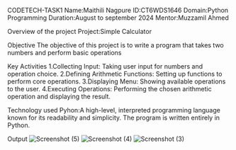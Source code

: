 CODETECH-TASK1
Name:Maithili Nagpure ID:CT6WDS1646 Domain:Python Programming Duration:August to september 2024 Mentor:Muzzamil Ahmed

Overview of the project
Project:Simple Calculator

Objective
The objective of this project is to write a program that takes two numbers and perform basic operations

Key Activities
1.Collecting Input: Taking user input for numbers and operation choice. 2.Defining Arithmetic Functions: Setting up functions to perform core operations. 3.Displaying Menu: Showing available operations to the user. 4.Executing Operations: Performing the chosen arithmetic operation and displaying the result.

Technology used
Pyhon:A high-level, interpreted programming language known for its readability and simplicity. The program is written entirely in Python.

Output
![Screenshot (5)](https://github.com/user-attachments/assets/be068e70-2df3-4c1d-bd46-64cfcf097002)
![Screenshot (4)](https://github.com/user-attachments/assets/b3c94c02-9751-41c0-8c13-4fe19b08ead6)
![Screenshot (3)](https://github.com/user-attachments/assets/4cf3077a-5b5b-441e-84c1-831970559dc7)



